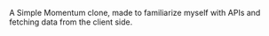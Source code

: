 A Simple Momentum clone, made to familiarize myself with APIs and fetching data from the client side.
